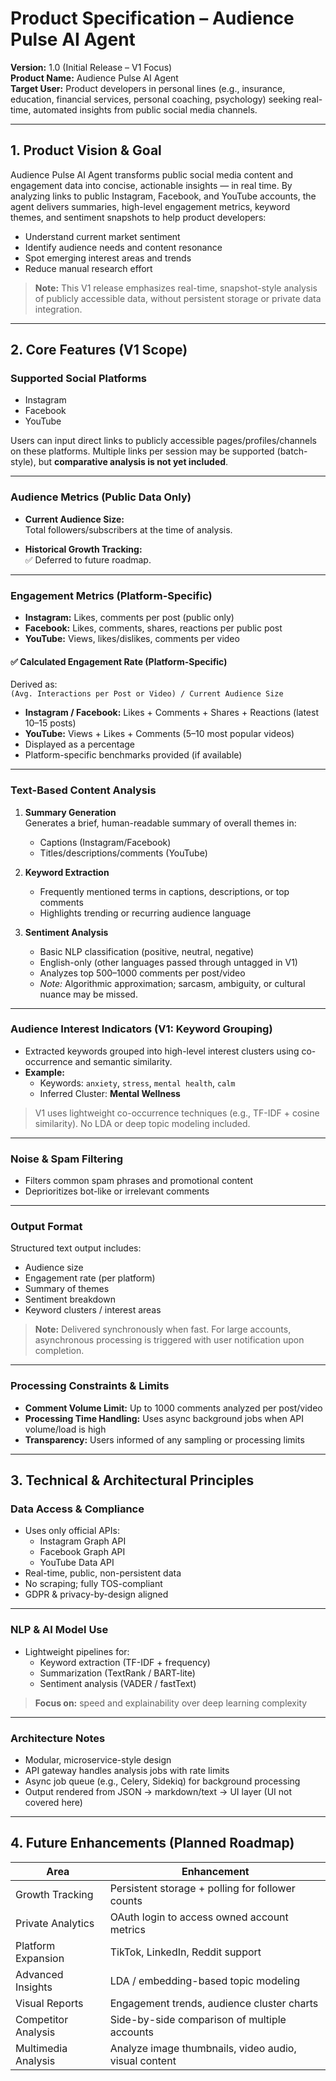 # Product Specification – Audience Pulse AI Agent

**Version:** 1.0 (Initial Release – V1 Focus)  
**Product Name:** Audience Pulse AI Agent  
**Target User:** Product developers in personal lines (e.g., insurance, education, financial services, personal coaching, psychology) seeking real-time, automated insights from public social media channels.

---

## 1. Product Vision & Goal

Audience Pulse AI Agent transforms public social media content and engagement data into concise, actionable insights — in real time. By analyzing links to public Instagram, Facebook, and YouTube accounts, the agent delivers summaries, high-level engagement metrics, keyword themes, and sentiment snapshots to help product developers:

- Understand current market sentiment
- Identify audience needs and content resonance
- Spot emerging interest areas and trends
- Reduce manual research effort

> **Note:** This V1 release emphasizes real-time, snapshot-style analysis of publicly accessible data, without persistent storage or private data integration.

---

## 2. Core Features (V1 Scope)

### Supported Social Platforms

- Instagram
- Facebook
- YouTube

Users can input direct links to publicly accessible pages/profiles/channels on these platforms. Multiple links per session may be supported (batch-style), but **comparative analysis is not yet included**.

---

### Audience Metrics (Public Data Only)

- **Current Audience Size:**  
  Total followers/subscribers at the time of analysis.

- **Historical Growth Tracking:**  
  ✅ Deferred to future roadmap.

---

### Engagement Metrics (Platform-Specific)

- **Instagram:** Likes, comments per post (public only)
- **Facebook:** Likes, comments, shares, reactions per public post
- **YouTube:** Views, likes/dislikes, comments per video

#### ✅ Calculated Engagement Rate (Platform-Specific)

Derived as:  
`(Avg. Interactions per Post or Video) / Current Audience Size`

- **Instagram / Facebook:** Likes + Comments + Shares + Reactions (latest 10–15 posts)
- **YouTube:** Views + Likes + Comments (5–10 most popular videos)
- Displayed as a percentage
- Platform-specific benchmarks provided (if available)

---

### Text-Based Content Analysis

1. **Summary Generation**  
   Generates a brief, human-readable summary of overall themes in:

   - Captions (Instagram/Facebook)
   - Titles/descriptions/comments (YouTube)

2. **Keyword Extraction**

   - Frequently mentioned terms in captions, descriptions, or top comments
   - Highlights trending or recurring audience language

3. **Sentiment Analysis**
   - Basic NLP classification (positive, neutral, negative)
   - English-only (other languages passed through untagged in V1)
   - Analyzes top 500–1000 comments per post/video
   - _Note:_ Algorithmic approximation; sarcasm, ambiguity, or cultural nuance may be missed.

---

### Audience Interest Indicators (V1: Keyword Grouping)

- Extracted keywords grouped into high-level interest clusters using co-occurrence and semantic similarity.
- **Example:**
  - Keywords: `anxiety`, `stress`, `mental health`, `calm`
  - Inferred Cluster: **Mental Wellness**

> V1 uses lightweight co-occurrence techniques (e.g., TF-IDF + cosine similarity). No LDA or deep topic modeling included.

---

### Noise & Spam Filtering

- Filters common spam phrases and promotional content
- Deprioritizes bot-like or irrelevant comments

---

### Output Format

Structured text output includes:

- Audience size
- Engagement rate (per platform)
- Summary of themes
- Sentiment breakdown
- Keyword clusters / interest areas

> **Note:** Delivered synchronously when fast. For large accounts, asynchronous processing is triggered with user notification upon completion.

---

### Processing Constraints & Limits

- **Comment Volume Limit:** Up to 1000 comments analyzed per post/video
- **Processing Time Handling:** Uses async background jobs when API volume/load is high
- **Transparency:** Users informed of any sampling or processing limits

---

## 3. Technical & Architectural Principles

### Data Access & Compliance

- Uses only official APIs:
  - Instagram Graph API
  - Facebook Graph API
  - YouTube Data API
- Real-time, public, non-persistent data
- No scraping; fully TOS-compliant
- GDPR & privacy-by-design aligned

---

### NLP & AI Model Use

- Lightweight pipelines for:
  - Keyword extraction (TF-IDF + frequency)
  - Summarization (TextRank / BART-lite)
  - Sentiment analysis (VADER / fastText)

> **Focus on:** speed and explainability over deep learning complexity

---

### Architecture Notes

- Modular, microservice-style design
- API gateway handles analysis jobs with rate limits
- Async job queue (e.g., Celery, Sidekiq) for background processing
- Output rendered from JSON → markdown/text → UI layer (UI not covered here)

---

## 4. Future Enhancements (Planned Roadmap)

| Area                | Enhancement                                           |
| ------------------- | ----------------------------------------------------- |
| Growth Tracking     | Persistent storage + polling for follower counts      |
| Private Analytics   | OAuth login to access owned account metrics           |
| Platform Expansion  | TikTok, LinkedIn, Reddit support                      |
| Advanced Insights   | LDA / embedding-based topic modeling                  |
| Visual Reports      | Engagement trends, audience cluster charts            |
| Competitor Analysis | Side-by-side comparison of multiple accounts          |
| Multimedia Analysis | Analyze image thumbnails, video audio, visual content |
